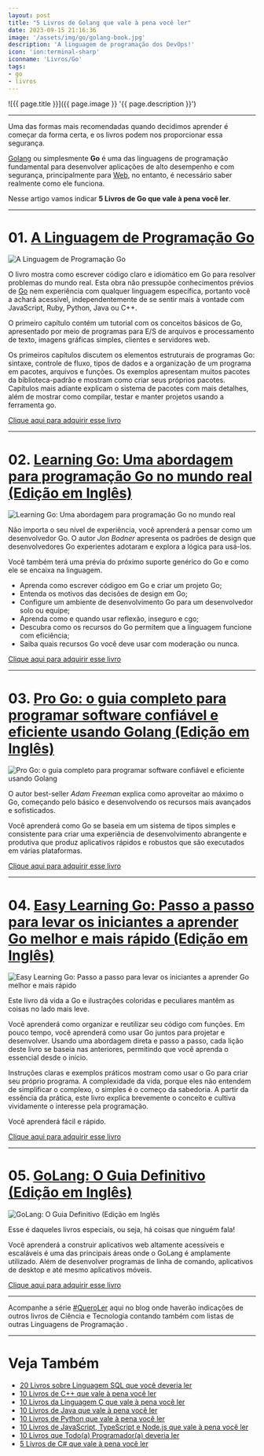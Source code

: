 ```yaml
---
layout: post
title: "5 Livros de Golang que vale à pena você ler"
date: 2023-09-15 21:16:36
image: '/assets/img/go/golang-book.jpg'
description: 'A linguagem de programação dos DevOps!'
icon: 'ion:terminal-sharp'
iconname: 'Livros/Go'
tags:
- go
- livros
---
```


![{{ page.title }}]({{ page.image }} '{{ page.description }}')

---

Uma das formas mais recomendadas quando decidimos aprender é começar da forma certa, e os livros podem nos proporcionar essa segurança.

[Golang](https://terminalroot.com.br/tags#go) ou simplesmente **Go** é uma das linguagens de programação fundamental para desenvolver aplicações de alto desempenho e com segurança, principalmente para [Web](https://terminalroot.com.br/tags#web), no entanto, é necessário saber realmente como ele funciona.

Nesse artigo vamos indicar **5 Livros de Go que vale à pena você ler**.

---

# 01. [A Linguagem de Programação Go](https://www.amazon.com.br/Linguagem-Programa%25C3%25A7%25C3%25A3o-Go-Alan-Donovan/dp/8575225464/?&_encoding=UTF8&tag=marcoscpp-20&linkCode=ur2&linkId=753251bb930327134c84e76486830ad6&camp=1789&creative=9325) 
![A Linguagem de Programação Go](/assets/img/go/books-go/01.jpg) 

O livro mostra como escrever código claro e idiomático em Go para resolver problemas do mundo real. Esta obra não pressupõe conhecimentos prévios de [Go](https://terminalroot.com.br/tags#go) nem experiência com qualquer linguagem específica, portanto você a achará acessível, independentemente de se sentir mais à vontade com JavaScript, Ruby, Python, Java ou C++.

O primeiro capítulo contém um tutorial com os conceitos básicos de Go, apresentado por meio de programas para E/S de arquivos e processamento de texto, imagens gráficas simples, clientes e servidores web.

Os primeiros capítulos discutem os elementos estruturais de programas Go: sintaxe, controle de fluxo, tipos de dados e a organização de um programa em pacotes, arquivos e funções. Os exemplos apresentam muitos pacotes da biblioteca-padrão e mostram como criar seus próprios pacotes. Capítulos mais adiante explicam o sistema de pacotes com mais detalhes, além de mostrar como compilar, testar e manter projetos usando a ferramenta go.

<a class="btn btn-info btl-lg" href="https://www.amazon.com.br/Linguagem-Programa%25C3%25A7%25C3%25A3o-Go-Alan-Donovan/dp/8575225464/?&_encoding=UTF8&tag=marcoscpp-20&linkCode=ur2&linkId=753251bb930327134c84e76486830ad6&camp=1789&creative=9325">Clique aqui para adquirir esse livro</a>

---

# 02. [Learning Go: Uma abordagem para programação Go no mundo real (Edição em Inglês)](https://www.amazon.com.br/Learning-Go-Idiomatic-Real-World-Programming-ebook/dp/B08XYGCM71/?&_encoding=UTF8&tag=marcoscpp-20&linkCode=ur2&linkId=0210ada5adc069307d8c2999e24010f8&camp=1789&creative=9325)
![Learning Go: Uma abordagem para programação Go no mundo real](/assets/img/go/books-go/02.jpg) 

Não importa o seu nível de experiência, você aprenderá a pensar como um desenvolvedor Go. O autor *Jon Bodner* apresenta os padrões de design que desenvolvedores Go experientes adotaram e explora a lógica para usá-los. 

Você também terá uma prévia do próximo suporte genérico do Go e como ele se encaixa na linguagem.

+ Aprenda como escrever códigoo em Go e criar um projeto Go;
+ Entenda os motivos das decisões de design em Go;
+ Configure um ambiente de desenvolvimento Go para um desenvolvedor solo ou equipe;
+ Aprenda como e quando usar reflexão, inseguro e cgo;
+ Descubra como os recursos do Go permitem que a linguagem funcione com eficiência;
+ Saiba quais recursos Go você deve usar com moderação ou nunca.

<a href="https://www.amazon.com.br/Learning-Go-Idiomatic-Real-World-Programming-ebook/dp/B08XYGCM71/?&_encoding=UTF8&tag=marcoscpp-20&linkCode=ur2&linkId=0210ada5adc069307d8c2999e24010f8&camp=1789&creative=9325" class="btn btn-danger btn-lg">Clique aqui para adquirir esse livro</a>

---

# 03. [Pro Go: o guia completo para programar software confiável e eficiente usando Golang (Edição em Inglês)](https://www.amazon.com.br/Pro-Go-Complete-Programming-Efficient/dp/1484273540/?&_encoding=UTF8&tag=marcoscpp-20&linkCode=ur2&linkId=d52eaab0eba7426297a8e211a280ccd2&camp=1789&creative=9325) 
![Pro Go: o guia completo para programar software confiável e eficiente usando Golang](/assets/img/go/books-go/03.jpg) 

O autor best-seller *Adam Freeman* explica como aproveitar ao máximo o Go, começando pelo básico e desenvolvendo os recursos mais avançados e sofisticados. 

Você aprenderá como Go se baseia em um sistema de tipos simples e consistente para criar uma experiência de desenvolvimento abrangente e produtiva que produz aplicativos rápidos e robustos que são executados em várias plataformas.

<a href="https://www.amazon.com.br/Pro-Go-Complete-Programming-Efficient/dp/1484273540/?&_encoding=UTF8&tag=marcoscpp-20&linkCode=ur2&linkId=d52eaab0eba7426297a8e211a280ccd2&camp=1789&creative=9325" class="btn btn-primary btn-lg">Clique aqui para adquirir esse livro</a>  

---

# 04. [Easy Learning Go: Passo a passo para levar os iniciantes a aprender Go melhor e mais rápido (Edição em Inglês)](https://www.amazon.com.br/Easy-Learning-Go-beginners-better/dp/B087H9JZVC/?&_encoding=UTF8&tag=marcoscpp-20&linkCode=ur2&linkId=b082e5b2ccf0d1b06a75ed3ef36c9145&camp=1789&creative=9325)
![Easy Learning Go: Passo a passo para levar os iniciantes a aprender Go melhor e mais rápido](/assets/img/go/books-go/04.jpg) 

Este livro dá vida a Go e ilustrações coloridas e peculiares mantêm as coisas no lado mais leve. 

Você aprenderá como organizar e reutilizar seu código com funções. Em pouco tempo, você aprenderá como usar Go juntos para projetar e desenvolver. Usando uma abordagem direta e passo a passo, cada lição deste livro se baseia nas anteriores, permitindo que você aprenda o essencial desde o início. 

Instruções claras e exemplos práticos mostram como usar o Go para criar seu próprio programa. A complexidade da vida, porque eles não entendem de simplificar o complexo, o simples é o começo da sabedoria. A partir da essência da prática, este livro explica brevemente o conceito e cultiva vividamente o interesse pela programação. 

Você aprenderá fácil e rápido.

<a href="https://www.amazon.com.br/Easy-Learning-Go-beginners-better/dp/B087H9JZVC/?&_encoding=UTF8&tag=marcoscpp-20&linkCode=ur2&linkId=b082e5b2ccf0d1b06a75ed3ef36c9145&camp=1789&creative=9325" class="btn btn-custom btn-lg">Clique aqui para adquirir esse livro</a>

---

# 05. [GoLang: O Guia Definitivo (Edição em Inglês)](https://www.amazon.com.br/GoLang-Ultimate-Sufyan-bin-Uzayr-ebook/dp/B0BL5XXSWT/?&_encoding=UTF8&tag=marcoscpp-20&linkCode=ur2&linkId=856635b06bf61475685156503aa3dc4a&camp=1789&creative=9325)
![GoLang: O Guia Definitivo (Edição em Inglês](/assets/img/go/books-go/05.jpg) 

Esse é daqueles livros especiais, ou seja, há coisas que ninguém fala!

Você aprenderá a construir aplicativos web altamente acessíveis e escaláveis é uma das principais áreas onde o GoLang é amplamente utilizado. Além de desenvolver programas de linha de comando, aplicativos de desktop e até mesmo aplicativos móveis.

<a href="https://www.amazon.com.br/GoLang-Ultimate-Sufyan-bin-Uzayr-ebook/dp/B0BL5XXSWT/?&_encoding=UTF8&tag=marcoscpp-20&linkCode=ur2&linkId=856635b06bf61475685156503aa3dc4a&camp=1789&creative=9325" class="btn btn-warning btn-lg">Clique aqui para adquirir esse livro</a>

---

Acompanhe a série [#QueroLer](https://terminalroot.com.br/tags#livros) aqui no blog onde haverão indicações de outros livros de Ciência e Tecnologia contando também com listas de outras Linguagens de Programação .

---

# Veja Também
+ [20 Livros sobre Linguagem SQL que você deveria ler](https://terminalroot.com.br/2023/05/20-livros-sobre-linguagem-sql-que-voce-deveria-ler.html)
+ [10 Livros de C++ que vale à pena você ler](https://terminalroot.com.br/2022/03/10-livros-de-cpp-que-vale-a-pena-voce-ler.html)
+ [10 Livros da Linguagem C que vale à pena você ler](https://terminalroot.com.br/2022/09/10-livros-da-linguagem-c-que-vale-a-pena-voce-ler.html)
+ [10 Livros de Java que vale à pena você ler](https://terminalroot.com.br/2022/11/10-livros-de-java-que-vale-a-pena-voce-ler.html)
+ [10 Livros de Python que vale à pena você ler](https://terminalroot.com.br/2022/09/10-livros-de-python-que-vale-a-pena-voce-ler.html)
+ [10 Livros de JavaScript, TypeScript e Node.js que vale à pena você ler](https://terminalroot.com.br/2022/09/10-livros-de-javascript-typescript-e-nodejs-que-vale-a-pena-voce-ler.html)
+ [10 Livros que Todo(a) Programador(a) deveria ler](https://terminalroot.com.br/2022/12/10-livros-que-todoa-programadora-deveria-ler.html)
+ [5 Livros de C# que vale à pena você ler](https://terminalroot.com.br/2023/01/5-livros-de-csharp-que-vale-a-pena-voce-ler.html)




